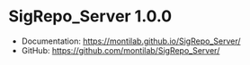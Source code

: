 # SigRepo_Server 1.0.0
* Documentation: https://montilab.github.io/SigRepo_Server/
* GitHub: https://github.com/montilab/SigRepo_Server/


